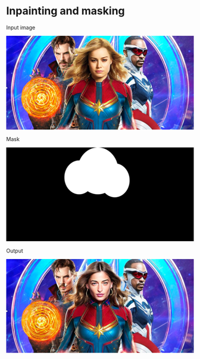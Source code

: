 # Inpainting and masking

<div style={{ display: "grid", 'grid-template-columns': '1fr 1fr', gap: '1.5rem' }}>
<div>
<figcaption>Input image</figcaption>

![source.png](./img/inpaint-input.png)
</div>

<div>
<figcaption>Mask</figcaption>

![generated.png](./img/inpaint-mask.png)
</div>

<div>
<figcaption>Output</figcaption>

![generated.png](./img/inpaint-output.png)
</div>
</div>
